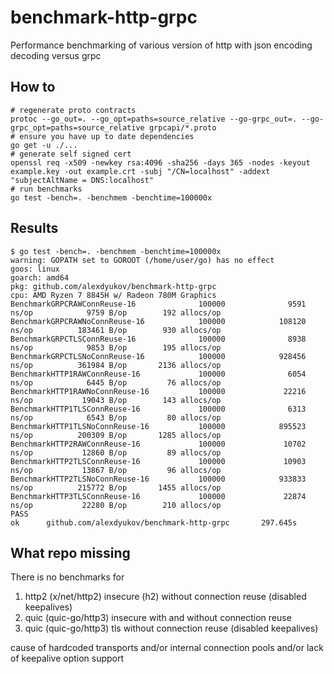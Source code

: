 # benchmark-http-grpc
Performance benchmarking of various version of http with json encoding decoding versus grpc

## How to
```
# regenerate proto contracts
protoc --go_out=. --go_opt=paths=source_relative --go-grpc_out=. --go-grpc_opt=paths=source_relative grpcapi/*.proto
# ensure you have up to date dependencies
go get -u ./...
# generate self signed cert
openssl req -x509 -newkey rsa:4096 -sha256 -days 365 -nodes -keyout example.key -out example.crt -subj "/CN=localhost" -addext "subjectAltName = DNS:localhost"
# run benchmarks
go test -bench=. -benchmem -benchtime=100000x
```

## Results
```
$ go test -bench=. -benchmem -benchtime=100000x
warning: GOPATH set to GOROOT (/home/user/go) has no effect
goos: linux
goarch: amd64
pkg: github.com/alexdyukov/benchmark-http-grpc
cpu: AMD Ryzen 7 8845H w/ Radeon 780M Graphics
BenchmarkGRPCRAWConnReuse-16              100000              9591 ns/op            9759 B/op        192 allocs/op
BenchmarkGRPCRAWNoConnReuse-16            100000            108120 ns/op          183461 B/op        930 allocs/op
BenchmarkGRPCTLSConnReuse-16              100000              8938 ns/op            9853 B/op        195 allocs/op
BenchmarkGRPCTLSNoConnReuse-16            100000            928456 ns/op          361984 B/op       2136 allocs/op
BenchmarkHTTP1RAWConnReuse-16             100000              6054 ns/op            6445 B/op         76 allocs/op
BenchmarkHTTP1RAWNoConnReuse-16           100000             22216 ns/op           19043 B/op        143 allocs/op
BenchmarkHTTP1TLSConnReuse-16             100000              6313 ns/op            6543 B/op         80 allocs/op
BenchmarkHTTP1TLSNoConnReuse-16           100000            895523 ns/op          200309 B/op       1285 allocs/op
BenchmarkHTTP2RAWConnReuse-16             100000             10702 ns/op           12860 B/op         89 allocs/op
BenchmarkHTTP2TLSConnReuse-16             100000             10903 ns/op           13867 B/op         96 allocs/op
BenchmarkHTTP2TLSNoConnReuse-16           100000            933833 ns/op          215772 B/op       1455 allocs/op
BenchmarkHTTP3TLSConnReuse-16             100000             22874 ns/op           22280 B/op        210 allocs/op
PASS
ok      github.com/alexdyukov/benchmark-http-grpc       297.645s
```

## What repo missing
There is no benchmarks for
1. http2 (x/net/http2) insecure (h2) without connection reuse (disabled keepalives)
2. quic (quic-go/http3) insecure with and without connection reuse
3. quic (quic-go/http3) tls without connection reuse (disabled keepalives)

cause of hardcoded transports and/or internal connection pools and/or lack of keepalive option support